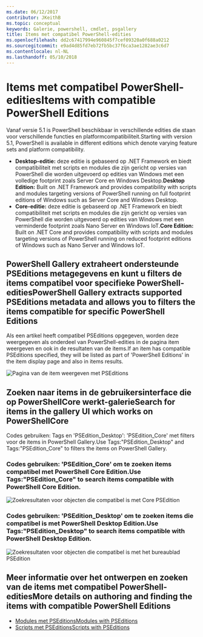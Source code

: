 ```yaml
---
ms.date: 06/12/2017
contributor: JKeithB
ms.topic: conceptual
keywords: Galerie, powershell, cmdlet, psgallery
title: Items met compatibel PowerShell-edities
ms.openlocfilehash: dd2c67417994e960845f7cef09320a0f688a0212
ms.sourcegitcommit: e9ad4d85fd7eb72fb5bc37f6ca3ae1282ae3c6d7
ms.contentlocale: nl-NL
ms.lasthandoff: 05/10/2018
---
```

# <a name="items-with-compatible-powershell-editions"></a><span data-ttu-id="2f1f2-103">Items met compatibel PowerShell-edities</span><span class="sxs-lookup"><span data-stu-id="2f1f2-103">Items with compatible PowerShell Editions</span></span>

<span data-ttu-id="2f1f2-104">Vanaf versie 5.1 is PowerShell beschikbaar in verschillende edities die staan voor verschillende functies en platformcompatibiliteit.</span><span class="sxs-lookup"><span data-stu-id="2f1f2-104">Starting with version 5.1, PowerShell is available in different editions which denote varying feature sets and platform compatibility.</span></span>

- <span data-ttu-id="2f1f2-105">**Desktop-editie:** deze editie is gebaseerd op .NET Framework en biedt compatibiliteit met scripts en modules die zijn gericht op versies van PowerShell die worden uitgevoerd op edities van Windows met een volledige footprint zoals Server Core en Windows Desktop.</span><span class="sxs-lookup"><span data-stu-id="2f1f2-105">**Desktop Edition:** Built on .NET Framework and provides compatibility with scripts and modules targeting versions of PowerShell running on full footprint editions of Windows such as Server Core and Windows Desktop.</span></span>
- <span data-ttu-id="2f1f2-106">**Core-editie:** deze editie is gebaseerd op .NET Framework en biedt compatibiliteit met scripts en modules die zijn gericht op versies van PowerShell die worden uitgevoerd op edities van Windows met een verminderde footprint zoals Nano Server en Windows IoT.</span><span class="sxs-lookup"><span data-stu-id="2f1f2-106">**Core Edition:** Built on .NET Core and provides compatibility with scripts and modules targeting versions of PowerShell running on reduced footprint editions of Windows such as Nano Server and Windows IoT.</span></span>

## <a name="powershell-gallery-extracts-supported-pseditions-metadata-and-allows-you-to-filters-the-items-compatible-for-specific-powershell-editions"></a><span data-ttu-id="2f1f2-107">PowerShell Gallery extraheert ondersteunde PSEditions metagegevens en kunt u filters de items compatibel voor specifieke PowerShell-edities</span><span class="sxs-lookup"><span data-stu-id="2f1f2-107">PowerShell Gallery extracts supported PSEditions metadata and allows you to filters the items compatible for specific PowerShell Editions</span></span>

<span data-ttu-id="2f1f2-108">Als een artikel heeft compatibel PSEditions opgegeven, worden deze weergegeven als onderdeel van PowerShell-edities in de pagina item weergeven en ook in de resultaten van de items.</span><span class="sxs-lookup"><span data-stu-id="2f1f2-108">If an item has compatible PSEditions specified, they will be listed as part of 'PowerShell Editions' in the item display page and also in items results.</span></span>

![Pagina van de item weergeven met PSEditions](../../Images/ItemDisplayPageWithPSEditions.PNG)

## <a name="search-for-items-in-the-gallery-ui-which-works-on-powershellcore"></a><span data-ttu-id="2f1f2-110">Zoeken naar items in de gebruikersinterface die op PowerShellCore werkt-galerie</span><span class="sxs-lookup"><span data-stu-id="2f1f2-110">Search for items in the gallery UI which works on PowerShellCore</span></span>

<span data-ttu-id="2f1f2-111">Codes gebruiken: Tags en 'PSEdition_Desktop': 'PSEdition_Core' met filters voor de items in PowerShell Gallery.</span><span class="sxs-lookup"><span data-stu-id="2f1f2-111">Use Tags:"PSEdition_Desktop" and Tags:"PSEdition_Core" to filters the items on PowerShell Gallery.</span></span>

### <a name="use-tagspseditioncore-to-search-items-compatible-with-powershell-core-edition"></a><span data-ttu-id="2f1f2-112">Codes gebruiken: 'PSEdition_Core' om te zoeken items compatibel met PowerShell Core Edition.</span><span class="sxs-lookup"><span data-stu-id="2f1f2-112">Use Tags:"PSEdition_Core" to search items compatible with PowerShell Core Edition.</span></span>

![Zoekresultaten voor objecten die compatibel is met Core PSEdition](../../Images/SearchResultsWithPSEditions.PNG)

### <a name="use-tagspseditiondesktop-to-search-items-compatible-with-powershell-desktop-edition"></a><span data-ttu-id="2f1f2-114">Codes gebruiken: 'PSEdition_Desktop' om te zoeken items die compatibel is met PowerShell Desktop Edition.</span><span class="sxs-lookup"><span data-stu-id="2f1f2-114">Use Tags:"PSEdition_Desktop" to search items compatible with PowerShell Desktop Edition.</span></span>

![Zoekresultaten voor objecten die compatibel is met het bureaublad PSEdition](../../Images/SearchResultsWithPSEdition-Desktop.PNG)

## <a name="more-details-on-authoring-and-finding-the-items-with-compatible-powershell-editions"></a><span data-ttu-id="2f1f2-116">Meer informatie over het ontwerpen en zoeken van de items met compatibel PowerShell-edities</span><span class="sxs-lookup"><span data-stu-id="2f1f2-116">More details on authoring and finding the items with compatible PowerShell Editions</span></span>

- [<span data-ttu-id="2f1f2-117">Modules met PSEditions</span><span class="sxs-lookup"><span data-stu-id="2f1f2-117">Modules with PSEditions</span></span>](../../concepts/module-psedition-support.md)
- [<span data-ttu-id="2f1f2-118">Scripts met PSEditions</span><span class="sxs-lookup"><span data-stu-id="2f1f2-118">Scripts with PSEditions</span></span>](../../concepts/script-psedition-support.md)